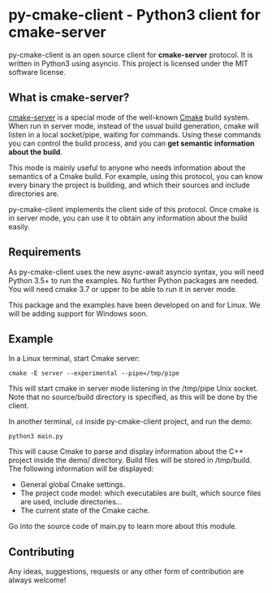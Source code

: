 # py-cmake-client - Python3 client for cmake-server
py-cmake-client is an open source client for **cmake-server** protocol. It is written in Python3 using asyncio. This project is licensed under the MIT software license.

## What is cmake-server?
[cmake-server](https://cmake.org/cmake/help/latest/manual/cmake-server.7.html) is a special mode of the well-known [Cmake](https://cmake.org/) build system. When run in server mode, instead of the usual build generation, cmake will listen in a local socket/pipe, waiting for commands. Using these commands you can control the build process, and you can **get semantic information about the build**.

This mode is mainly useful to anyone who needs information about the semantics of a Cmake build. For example, using this protocol, you can know every binary the project is building, and which their sources and include directories are.

py-cmake-client implements the client side of this protocol. Once cmake is in server mode, you can use it to obtain any information about the build easily.

## Requirements
As py-cmake-client uses the new async-await asyncio syntax, you will need Python 3.5+ to run the examples. No further Python packages are needed. You will need cmake 3.7 or upper to be able to run it in server mode.

This package and the examples have been developed on and for Linux. We will be adding support for Windows soon.

## Example
In a Linux terminal, start Cmake server:
```shell
cmake -E server --experimental --pipe=/tmp/pipe
```
This will start cmake in server mode listening in the /tmp/pipe Unix socket. Note that no source/build directory is specified, as this will be done by the client.

In another terminal, ```cd``` inside py-cmake-client project, and run the demo:
```shell
python3 main.py
```

This will cause Cmake to parse and display information about the C++ project inside the demo/ directory. Build files will be stored in /tmp/build. The following information will be displayed:
- General global Cmake settings.
- The project code model: which executables are built, which source files are used, include directories...
- The current state of the Cmake cache.

Go into the source code of main.py to learn more about this module.

## Contributing
Any ideas, suggestions, requests or any other form of contribution are always welcome!
